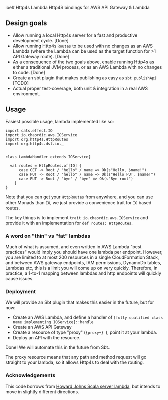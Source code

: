 ioe# Http4s Lambda
Http4S bindings for AWS API Gateway &amp; Lambda

## Design goals
* Allow running a local Http4s server for a fast and productive development cycle. [Done]
* Allow running Http4s `Routes` to be used with no changes as an AWS Lambda (where the Lambda can be used as the target function for >1 API Gateway route). [Done]
* As a consequence of the two goals above, enable running Http4s as either a traditional JVM process, or as an AWS Lambda with no changes to code. [Done]
* Create an sbt plugin that makes publishing as easy as `sbt publishApi` [TODO]
* Actual proper test-coverage, both unit & integration in a real AWS environment.

## Usage

Easiest possible usage, lambda implemented like so:

    import cats.effect.IO
    import io.chaordic.aws.IOService
    import org.http4s.HttpRoutes
    import org.http4s.dsl.io._
    
    
    class LambdaHandler extends IOService{
    
      val routes = HttpRoutes.of[IO] {
          case GET -> Root / "hello" / name => Ok(s"Hello, $name!")
          case PUT -> Root / "hello" / name => Ok(s"Hello PUT, $name!")
          case PUT -> Root / "bye" / "bye" => Ok(s"Bye root")
        }
    }

Note that you can get your `HttpRoutes` from anywhere, and you can use other Monads than `IO`, we just provide a convenience trait for `IO` based routes.

The key things is to implement `trait io.chaordic.aws.IOService` and provide it with an implementation for `def routes: HttpRoutes`.

### A word on "thin" vs "fat" lambdas
Much of what is assumed, and even written in AWS Lambda "best practices" would imply you should have one lambda per endpoint.
However, you are limited to at most 200 resources in a single CloudFormation Stack, and between AWS gateway endpoints, IAM permissions, DynamoDb tables, Lambdas etc, this is a limit you will come up on very quickly.
Therefore, in practice, a 1-to-1 mapping between lambdas and http endpoints will quickly cause issues.

### Deployment
We will provide an Sbt plugin that makes this easier in the future, but for now:
* Create an AWS Lambda, and define a handler of `[fully qualified class name implementing IOService]::handle`
* Create an AWS API Gateway
* Create a resource of type "proxy" (`{proxy+} `), point it at your lambda.
* Deploy an API with the resource.

Done!
We will automate this in the future from Sbt..

The proxy resource means that any path and method request will go straight to your lambda, so it allows Http4s to deal with the routing.

### Acknowledgements
This code borrows from [Howard Johns Scala server lambda](https://github.com/howardjohn/scala-server-lambda), but intends to move in slightly different directions.
